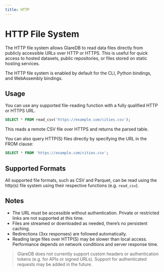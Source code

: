 ```yaml
---
title: HTTP
---
```


# HTTP File System

The HTTP file system allows GlareDB to read data files directly from publicly
accessible URLs over HTTP or HTTPS. This is useful for quick access to hosted
datasets, public repositories, or files stored on static hosting services.

The HTTP file system is enabled by default for the CLI, Python bindings, and
WebAssembly bindings.

## Usage

You can use any supported file-reading function with a fully qualified HTTP or
HTTPS URL.

```sql
SELECT * FROM read_csv('https://example.com/cities.csv');
```

This reads a remote CSV file over HTTPS and returns the parsed table.

You can also query HTTP(S) files directly by specifying the URL in the FROM clause:

```sql
SELECT * FROM 'https://example.com/cities.csv';
```

## Supported Formats

All supported file formats, such as CSV and Parquet, can be read using the
http(s) file system using their respective functions (e.g. `read_csv`).

## Notes

- The URL must be accessible without authentication. Private or restricted links
  are not supported at this time.
- Files are streamed or downloaded as needed, there’s no persistent caching.
- Redirections (3xx responses) are followed automatically.
- Reading large files over HTTP(S) may be slower than local access. Performance
  depends on network conditions and server response time.

> GlareDB does not currently support custom headers or authentication tokens
> (e.g. for APIs or signed URLs). Support for authenticated requests may be
> added in the future.
